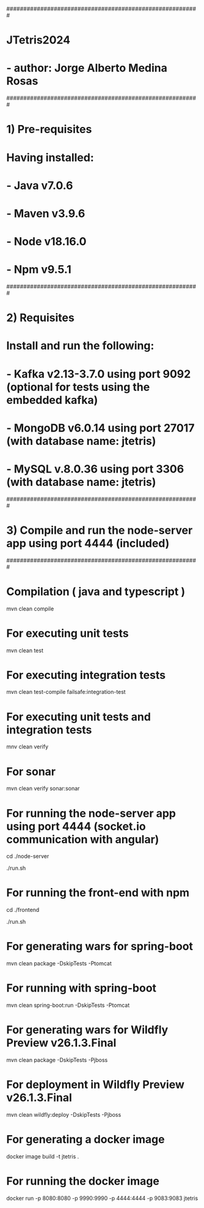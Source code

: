 #########################################################
# JTetris2024
# - author: Jorge Alberto Medina Rosas
#########################################################
# 1) Pre-requisites
# Having installed:
# - Java v7.0.6
# - Maven v3.9.6
# - Node v18.16.0
# - Npm v9.5.1
#########################################################
# 2) Requisites
# Install and run the following:
# - Kafka v2.13-3.7.0 using port 9092 (optional for tests using the embedded kafka)
# - MongoDB v6.0.14 using port 27017 (with database name: jtetris)
# - MySQL v.8.0.36 using port 3306 (with database name: jtetris)
#########################################################
# 3) Compile and run the node-server app using port 4444 (included)
#########################################################

# Compilation ( java and typescript )
mvn clean compile

# For executing unit tests
mvn clean test

# For executing integration tests
mvn clean test-compile failsafe:integration-test

# For executing unit tests and integration tests
mnv clean verify

# For sonar
mvn clean verify sonar:sonar

# For running the node-server app using port 4444 (socket.io communication with angular)
cd ./node-server

./run.sh

# For running the front-end with npm
cd ./frontend

./run.sh

# For generating wars for spring-boot
mvn clean package -DskipTests -Ptomcat

# For running with spring-boot
mvn clean spring-boot:run -DskipTests -Ptomcat

# For generating wars for Wildfly Preview v26.1.3.Final
mvn clean package -DskipTests -Pjboss

# For deployment in Wildfly Preview v26.1.3.Final
mvn clean wildfly:deploy -DskipTests -Pjboss

# For generating a docker image
docker image build -t jtetris .

# For running the docker image
docker run -p 8080:8080 -p 9990:9990 -p 4444:4444 -p 9083:9083 jtetris
